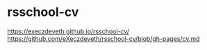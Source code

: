 # rsschool-cv
https://execzdeveth.github.io/rsschool-cv/
https://github.com/eXeczdeveth/rsschool-cv/blob/gh-pages/cv.md